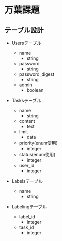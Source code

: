 # 万葉課題

## テーブル設計

- Usersテーブル
  - name
    - string
  - password
    - string
  - password_digest
    - string
  - admin
    - boolean

- Tasksテーブル
  - name
    - string
  - content
    - text
  - limit
    - data
  - priority(enum使用)
    - integer
  - status(enum使用)
    - integer
  - user_id
    - integer

- Labelsテーブル
  - name
    - string

- Labelingテーブル
  - label_id
    - integer
  - task_id
    - integer
